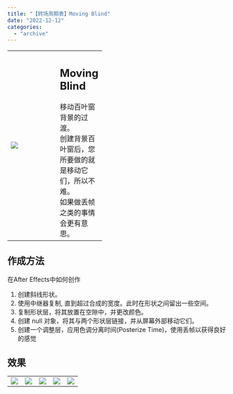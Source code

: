 ```yaml
---
title: "【转场周期表】Moving Blind"
date: "2022-12-12"
categories: 
  - "archive"
---
```


<table style="width: 42.6218%;"><tbody><tr><td style="width: 55.0094%;"><img src="https://mir.yuelili.com/2022/12/6803dd13925786c7a9ac4d723a26f012.gif"></td><td style="width: 59.5619%;"><h2 class="title_title__ceXO0">Moving Blind</h2>移动百叶窗背景的过渡。<div></div>创建背景百叶窗后，您所要做的就是移动它们，所以不难。<div></div>如果做丢帧之类的事情会更有意思。</td></tr></tbody></table>

## 作成方法

在After Effects中如何创作

1. 创建斜线形状。
2. 使用中继器复制, 直到超过合成的宽度。此时在形状之间留出一些空间。
3. 复制形状层，将其放置在空隙中，并更改颜色。
4. 创建 null 对象，将其与两个形状层链接，并从屏幕外部移动它们。
5. 创建一个调整层，应用色调分离时间(Posterize Time)，使用丢帧以获得良好的感觉

## 效果

<table style="border-collapse: collapse;"><tbody><tr><td><img src="https://mir.yuelili.com/2022/12/28e48c6fd47bb6b1c03472ff0cbc0d2f.gif"></td><td><img src="https://mir.yuelili.com/user/AE/mg/foxcodex/tri.png"></td><td><img src="https://mir.yuelili.com/2022/12/6e6e629fa0edf1b9a3342f504c931814.gif"></td><td><img src="https://mir.yuelili.com/user/AE/mg/foxcodex/tri.png"></td><td><img src="https://mir.yuelili.com/2022/12/7cd6e5995e4c94bb3c817829599299b7.gif"></td></tr></tbody></table>
